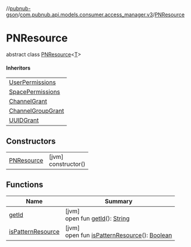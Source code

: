 //[pubnub-gson](../../../index.md)/[com.pubnub.api.models.consumer.access_manager.v3](../index.md)/[PNResource](index.md)

# PNResource

abstract class [PNResource](index.md)&lt;[T](index.md)&gt;

#### Inheritors

| |
|---|
| [UserPermissions](../../com.pubnub.api.models.consumer.access_manager.sum/-user-permissions/index.md) |
| [SpacePermissions](../../com.pubnub.api.models.consumer.access_manager.sum/-space-permissions/index.md) |
| [ChannelGrant](../-channel-grant/index.md) |
| [ChannelGroupGrant](../-channel-group-grant/index.md) |
| [UUIDGrant](../-u-u-i-d-grant/index.md) |

## Constructors

| | |
|---|---|
| [PNResource](-p-n-resource.md) | [jvm]<br>constructor() |

## Functions

| Name | Summary |
|---|---|
| [getId](get-id.md) | [jvm]<br>open fun [getId](get-id.md)(): [String](https://docs.oracle.com/javase/8/docs/api/java/lang/String.html) |
| [isPatternResource](is-pattern-resource.md) | [jvm]<br>open fun [isPatternResource](is-pattern-resource.md)(): [Boolean](https://kotlinlang.org/api/latest/jvm/stdlib/kotlin/-boolean/index.html) |

